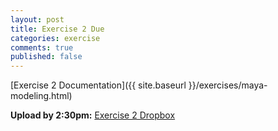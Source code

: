 ```yaml
---
layout: post
title: Exercise 2 Due
categories: exercise
comments: true
published: false
---
```


[Exercise 2 Documentation]({{ site.baseurl }}/exercises/maya-modeling.html)

**Upload by 2:30pm:** [Exercise 2 Dropbox](https://psu.box.com/signup/collablink/d_6058204285/11915a00eb1b89)
